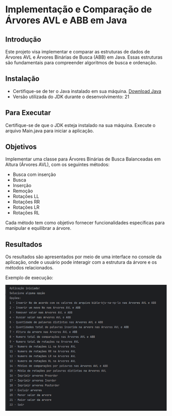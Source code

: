 # Implementação e Comparação de Árvores AVL e ABB em Java

## Introdução
Este projeto visa implementar e comparar as estruturas de dados de Árvores AVL e Árvores Binárias de Busca (ABB) em Java. Essas estruturas são fundamentais para compreender algoritmos de busca e ordenação.

## Instalação
- Certifique-se de ter o Java instalado em sua máquina. [Download Java](link_para_download_do_Java)
- Versão utilizada do JDK durante o desenvolvimento: 21

## Para Executar
Certifique-se de que o JDK esteja instalado na sua máquina.
Execute o arquivo Main.java para iniciar a aplicação.

## Objetivos
Implementar uma classe para Árvores Binárias de Busca Balanceadas em Altura (Árvores AVL), com os seguintes métodos:
- Busca com inserção
- Busca
- Inserção
- Remoção
- Rotações LL
- Rotações RR
- Rotações LR
- Rotações RL

Cada método tem como objetivo fornecer funcionalidades específicas para manipular e equilibrar a árvore.

## Resultados
Os resultados são apresentados por meio de uma interface no console da aplicação, onde o usuário pode interagir com a estrutura da árvore e os métodos relacionados.

Exemplo de execução:

![Árvore AVL após inserção de elementos](interface_console.png)
